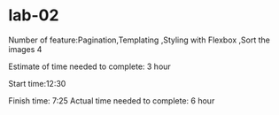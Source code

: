# lab-02

Number  of feature:Pagination,Templating ,Styling with Flexbox ,Sort the images 4

Estimate of time needed to complete: 3 hour

Start time:12:30 

Finish time: 7:25
Actual time needed to complete: 6 hour
